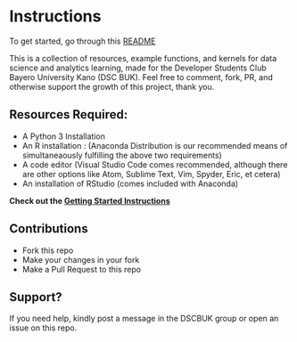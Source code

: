 # Instructions

To get started, go through this [README](./readme.md)

This is a collection of resources, example functions, and kernels for data science and analytics learning, made for the Developer Students Club Bayero University Kano (DSC BUK). Feel free to comment, fork, PR, and otherwise support the growth of this project, thank you.


## Resources Required:

- A Python 3 Installation
- An R installation : (Anaconda Distribution is our recommended means of simultaneaously fulfilling the above two requirements)
- A code editor (Visual Studio Code comes recommended, although there are other options like Atom, Sublime Text, Vim, Spyder, Eric, et cetera)
- An installation of RStudio (comes included with Anaconda)

**Check out the [Getting Started Instructions](https://github.com/DSCBUK/data-loadzone/blob/master/Getting%20Started%20-%20First%20Steps/Getting%20Started%20-%20First%20Steps.md)**

## Contributions
- Fork this repo
- Make your changes in your fork
- Make a Pull Request to this repo

## Support?
If you need help, kindly post a message in the DSCBUK group or open an issue on this repo.
